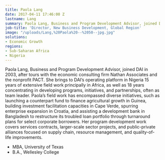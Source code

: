 ```yaml
---
title: Paola Lang
date: 2017-04-11 17:46:00 Z
lastname: Lang
summary: Paola Lang, Business and Program Development Advisor, joined DAI in 2003, after tours with the economic consulting firm Nathan Associates and the nonprofit PACT.
job-title: 'Director, New Business Development, Global Region'
image: "/uploads/Lang,%20Paola%20--%2050--jpg.jpg"
solutions:
- Economic Growth
regions:
- Sub-Saharan Africa
- Nigeria
---
```

Paola Lang, Business and Program Development Advisor, joined DAI in 2003, after tours with the economic consulting firm Nathan Associates and the nonprofit PACT. She brings to DAI’s operating platform in Nigeria 15 years of extensive field work principally in Africa, as well as 18 years concentrating in developing programs, initiatives, and partnerships, often as team leader. Paola’s field work has encompassed diverse initiatives, such as launching a counterpart fund to finance agricultural growth in Guinea, building investment facilitation capacities in Cape Verde, spurring enterprise expansion in Croatia, and assisting a development bank in Bangladesh to restructure its troubled loan portfolio through turnaround plans for select corporate borrowers. Her program development work covers services contracts, larger-scale sector projects, and public-private alliances focused on supply chain, resource management, and quality-of-life improvements.

* MBA, University of Texas
* B.A., Wellesley College